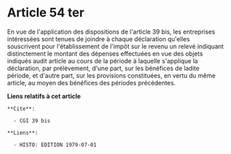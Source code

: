 # Article 54 ter

En vue de l'application des dispositions de l'article 39 bis, les entreprises intéressées sont tenues de joindre à chaque
déclaration qu'elles souscrivent pour l'établissement de l'impôt sur le revenu un relevé indiquant distinctement le montant
des dépenses effectuées en vue des objets indiqués audit article au cours de la période à laquelle s'applique la déclaration,
par prélèvement, d'une part, sur les bénéfices de ladite période, et d'autre part, sur les provisions constituées, en vertu
du même article, au moyen des bénéfices des périodes précédentes.

**Liens relatifs à cet article**

	**Cite**:

	  - CGI 39 bis

	**Liens**:

	  - HISTO: EDITION 1979-07-01

